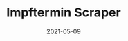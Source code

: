 ---
title: Impftermin Scraper
description: Scraper for the impfterminservice.de website to automatically book Corona vaccination appointments in Germany.
date: 2021-05-09

coverImage: cover-dynamic.gif

platforms:
  - desktop

sourceUrl: https://github.com/marcoklein/impftermin
urls:
- url: https://marcoklein.github.io/impftermin/
  text: GitHub Pages
  icon: fas fa-info-circle
---